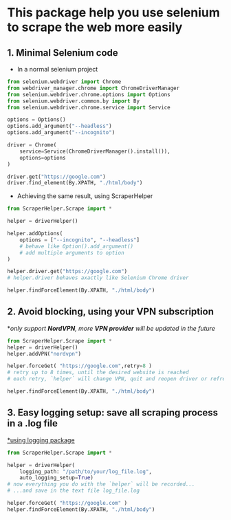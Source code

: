 # This package help you use selenium to scrape the web more easily
## 1. Minimal Selenium code
- In a normal selenium project
```python
from selenium.webdriver import Chrome
from webdriver_manager.chrome import ChromeDriverManager
from selenium.webdriver.chrome.options import Options
from selenium.webdriver.common.by import By
from selenium.webdriver.chrome.service import Service

options = Options()
options.add_argument("--headless")
options.add_argument("--incognito")

driver = Chrome(
    service=Service(ChromeDriverManager().install()),
    options=options
)

driver.get("https://google.com")
driver.find_element(By.XPATH, "./html/body")
```
- Achieving the same result, using ScraperHelper
```python
from ScraperHelper.Scrape import *

helper = driverHelper()

helper.addOptions(
    options = ["--incognito", "--headless"]
    # behave like Option().add_argument()
    # add multiple arguments to option
)

helper.driver.get("https://google.com") 
# helper.driver behaves axactly like Selenium Chrome driver 

helper.findForceElement(By.XPATH, "./html/body")
```
## 2. Avoid blocking, using your VPN subscription 
**only support **NordVPN**, more **VPN provider** will be updated in the future*
```python
from ScraperHelper.Scrape import *
helper = driverHelper()
helper.addVPN("nordvpn")

helper.forceGet( "https://google.com",retry=8 )
# retry up to 8 times, until the desired website is reached
# each retry, `helper` will change VPN, quit and reopen driver or refresh page

helper.findForceElement(By.XPATH, "./html/body")
```
## 3. Easy logging setup: save all scraping process in a **.log** file  
[*using logging package](https://realpython.com/python-logging/)
```python
from ScraperHelper.Scrape import *

helper = driverHelper(
    logging_path: "/path/to/your/log_file.log",
    auto_logging_setup=True)
# now everything you do with the `helper` will be recorded...
# ...and save in the text file log_file.log

helper.forceGet( "https://google.com" )
helper.findForceElement(By.XPATH, "./html/body")
```